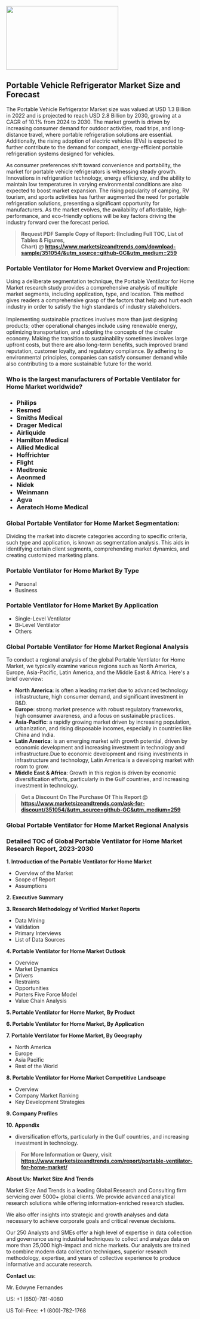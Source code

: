 <p><img class="alignnone size-medium wp-image-20088" src="https://ffe5etoiles.com/wp-content/uploads/2024/12/MST1-300x171.png" alt="" width="300" height="171" /></p><h2>Portable Vehicle Refrigerator Market Size and Forecast</h2><p>The Portable Vehicle Refrigerator Market size was valued at USD 1.3 Billion in 2022 and is projected to reach USD 2.8 Billion by 2030, growing at a CAGR of 10.1% from 2024 to 2030. The market growth is driven by increasing consumer demand for outdoor activities, road trips, and long-distance travel, where portable refrigeration solutions are essential. Additionally, the rising adoption of electric vehicles (EVs) is expected to further contribute to the demand for compact, energy-efficient portable refrigeration systems designed for vehicles.</p><p>As consumer preferences shift toward convenience and portability, the market for portable vehicle refrigerators is witnessing steady growth. Innovations in refrigeration technology, energy efficiency, and the ability to maintain low temperatures in varying environmental conditions are also expected to boost market expansion. The rising popularity of camping, RV tourism, and sports activities has further augmented the need for portable refrigeration solutions, presenting a significant opportunity for manufacturers. As the market evolves, the availability of affordable, high-performance, and eco-friendly options will be key factors driving the industry forward over the forecast period.</p></p><blockquote id="" class=""><strong>Request PDF Sample Copy of Report: (Including Full TOC, List of Tables &amp; Figures, Chart)&nbsp;@&nbsp;<strong><a href="https://www.marketsizeandtrends.com/download-sample/351054/&utm_source=github-GC&utm_medium=259" target="_blank">https://www.marketsizeandtrends.com/download-sample/351054/&utm_source=github-GC&utm_medium=259</a></strong></strong></blockquote><h3 id="" class="">Portable Ventilator for Home Market&nbsp;Overview and Projection:</h3><p id="" class="">Using a deliberate segmentation technique, the Portable Ventilator for Home Market research study provides a comprehensive analysis of multiple market segments, including application, type, and location. This method gives readers a comprehensive grasp of the factors that help and hurt each industry in order to satisfy the high standards of industry stakeholders. <br /> <br />Implementing sustainable practices involves more than just designing products; other operational changes include using renewable energy, optimizing transportation, and adopting the concepts of the circular economy. Making the transition to sustainability sometimes involves large upfront costs, but there are also long-term benefits, such improved brand reputation, customer loyalty, and regulatory compliance. By adhering to environmental principles, companies can satisfy consumer demand while also contributing to a more sustainable future for the world.</p><h3 id="" class="">Who is the largest manufacturers of&nbsp;Portable Ventilator for Home Market worldwide?</h3><h3 class=""><p><ul><li>Philips </li><li> Resmed </li><li> Smiths Medical </li><li> Drager Medical </li><li> Airliquide </li><li> Hamilton Medical </li><li> Allied Medical </li><li> Hoffrichter </li><li> Flight </li><li> Medtronic </li><li> Aeonmed </li><li> Nidek </li><li> Weinmann </li><li> Agva </li><li> Aeratech Home Medical</li></ul></p></h3><h3 id="" class="">Global&nbsp;Portable Ventilator for Home Market Segmentation:</h3><p id="" class="">Dividing the market into discrete categories according to specific criteria, such type and application, is known as segmentation analysis. This aids in identifying certain client segments, comprehending market dynamics, and creating customized marketing plans.</p><h3 id="" class="">Portable Ventilator for Home Market&nbsp;By Type</h3><p><p><ul><li>Personal</li><li> Business</p></li></ul></p></p><h3 id="" class="">Portable Ventilator for Home Market&nbsp;By Application</h3><p class=""><p><ul><li>Single-Level Ventilator</li><li> Bi-Level Ventilator</li><li> Others</li></ul></p></p><h3 id="" class="">Global Portable Ventilator for Home Market Regional Analysis</h3><p id="" class="">To conduct a regional analysis of the global Portable Ventilator for Home Market, we typically examine various regions such as North America, Europe, Asia-Pacific, Latin America, and the Middle East &amp; Africa. Here's a brief overview:</p><ul><li><strong>North America</strong>: is often a leading market due to advanced technology infrastructure, high consumer demand, and significant investment in R&amp;D.</li><li><strong>Europe</strong>: strong market presence with robust regulatory frameworks, high consumer awareness, and a focus on sustainable practices.</li><li><strong>Asia-Pacific</strong>: a rapidly growing market driven by increasing population, urbanization, and rising disposable incomes, especially in countries like China and India.</li><li><strong>Latin America</strong>: is an emerging market with growth potential, driven by economic development and increasing investment in technology and infrastructure.Due to economic development and rising investments in infrastructure and technology, Latin America is a developing market with room to grow.</li><li><strong>Middle East &amp; Africa</strong>: Growth in this region is driven by economic diversification efforts, particularly in the Gulf countries, and increasing investment in technology.</li></ul><blockquote id="" class=""><strong>Get a Discount On The Purchase Of This Report @ <strong><a href="https://www.marketsizeandtrends.com/ask-for-discount/351054/&utm_source=github-GC&utm_medium=259" target="_blank">https://www.marketsizeandtrends.com/ask-for-discount/351054/&utm_source=github-GC&utm_medium=259</a></strong></strong></blockquote><h3 id="" class="">Global Portable Ventilator for Home Market Regional Analysis</h3><h3 id="" class="">Detailed TOC of Global Portable Ventilator for Home Market Research Report, 2023-2030</h3><p id="" class=""><strong>1. Introduction of the Portable Ventilator for Home Market</strong></p><ul><li>Overview of the Market</li><li>Scope of Report</li><li>Assumptions</li></ul><p id="" class=""><strong>2. Executive Summary</strong></p><p id="" class=""><strong>3. Research Methodology of Verified Market Reports</strong></p><ul><li>Data Mining</li><li>Validation</li><li>Primary Interviews</li><li>List of Data Sources</li></ul><p id="" class=""><strong>4. Portable Ventilator for Home Market Outlook</strong></p><ul><li>Overview</li><li>Market Dynamics</li><li>Drivers</li><li>Restraints</li><li>Opportunities</li><li>Porters Five Force Model</li><li>Value Chain Analysis</li></ul><p id="" class=""><strong>5. Portable Ventilator for Home Market, By Product</strong></p><p id="" class=""><strong>6. Portable Ventilator for Home Market, By Application</strong></p><p id="" class=""><strong>7. Portable Ventilator for Home Market, By Geography</strong></p><ul><li>North America</li><li>Europe</li><li>Asia Pacific</li><li>Rest of the World</li></ul><p id="" class=""><strong>8. Portable Ventilator for Home Market Competitive Landscape</strong></p><ul><li>Overview</li><li>Company Market Ranking</li><li>Key Development Strategies</li></ul><p id="" class=""><strong>9. Company Profiles</strong></p><p id="" class=""><strong>10. Appendix</strong></p><ul><li>diversification efforts, particularly in the Gulf countries, and increasing investment in technology.</li></ul><blockquote id="" class=""><strong>For More Information or Query, visit <strong><strong><a href="https://www.marketsizeandtrends.com/report/portable-ventilator-for-home-market/" target="_blank">https://www.marketsizeandtrends.com/report/portable-ventilator-for-home-market/</a></strong></strong></strong></blockquote><p id="" class=""><strong>About Us: Market Size And Trends</strong></p><p id="" class="">Market Size And Trends is a leading Global Research and Consulting firm servicing over 5000+ global clients. We provide advanced analytical research solutions while offering information-enriched research studies.</p><p id="" class="">We also offer insights into strategic and growth analyses and data necessary to achieve corporate goals and critical revenue decisions.</p><p id="" class="">Our 250 Analysts and SMEs offer a high level of expertise in data collection and governance using industrial techniques to collect and analyze data on more than 25,000 high-impact and niche markets. Our analysts are trained to combine modern data collection techniques, superior research methodology, expertise, and years of collective experience to produce informative and accurate research.</p><p id="" class=""><strong>Contact us:</strong></p><p id="" class="">Mr. Edwyne Fernandes</p><p id="" class="">US: +1 (650)-781-4080</p><p id="" class="">US Toll-Free: +1 (800)-782-1768</p>
